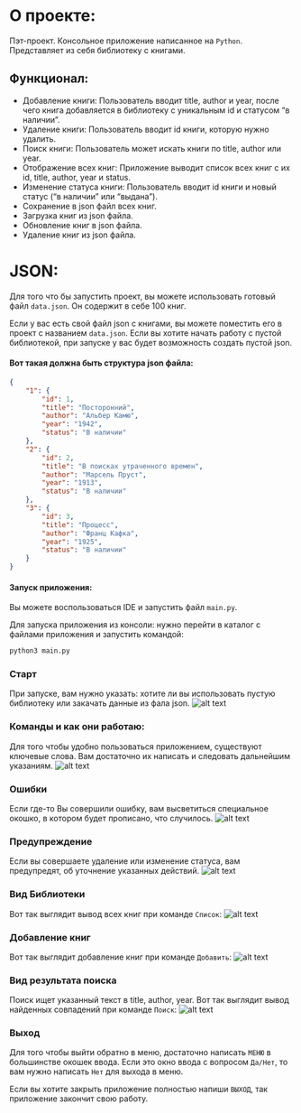 # О проекте:

Пэт-проект.
Консольное приложение написанное на `Python`. Представляет из себя библиотеку с книгами.

## Функционал:
- Добавление книги: Пользователь вводит title, author и year, после чего книга добавляется в библиотеку с уникальным id и статусом “в наличии”.
- Удаление книги: Пользователь вводит id книги, которую нужно удалить.
- Поиск книги: Пользователь может искать книги по title, author или year.
- Отображение всех книг: Приложение выводит список всех книг с их id, title, author, year и status.
- Изменение статуса книги: Пользователь вводит id книги и новый статус (“в наличии” или “выдана”).
- Сохранение в json файл всех книг.
- Загрузка книг из json файла.
- Обновление книг в json файла.
- Удаление книг из json файла.



# JSON:

Для того что бы запустить проект, вы можете использовать готовый файл `data.json`.
Он содержит в себе 100 книг.

Если у вас есть свой файл json c книгами, вы можете поместить его в проект с названием `data.json`.
Если вы хотите начать работу с пустой библиотекой, при запуске у вас будет возможность создать пустой json.

#### Вот такая должна быть структура json файла:

```json
{
    "1": {
        "id": 1,
        "title": "Посторонний",
        "author": "Альбер Камю",
        "year": "1942",
        "status": "В наличии"
    },
    "2": {
        "id": 2,
        "title": "В поисках утраченного времен",
        "author": "Марсель Пруст",
        "year": "1913",
        "status": "В наличии"
    },
    "3": {
        "id": 3,
        "title": "Процесс",
        "author": "Франц Кафка",
        "year": "1925",
        "status": "В наличии"
    }
}
```

#### Запуск приложения:

Вы можете воспользоваться IDE и запустить файл `main.py`.

Для запуска приложения из консоли: нужно перейти в каталог с файлами приложения и запустить командой:

```python
python3 main.py
```

### Старт

При запуске, вам нужно указать: хотите ли вы использовать пустую библиотеку или закачать данные из фала json.
![alt text](https://raw.githubusercontent.com/vetalissa/library_consol/b41a6ded7ab4dffbc22d36cbfbaa43469a3e3002/start.png)

### Команды и как они работаю:

Для того чтобы удобно пользоваться приложением, существуют ключевые слова. Вам достаточно их написать и следовать дальнейшим указаниям.
![alt text](https://raw.githubusercontent.com/vetalissa/library_consol/b41a6ded7ab4dffbc22d36cbfbaa43469a3e3002/menu.png)

### Ошибки

Если где-то Вы совершили ошибку, вам высветиться специальное окошко, в котором будет прописано, что случилось.
![alt text](https://raw.githubusercontent.com/vetalissa/library_consol/b41a6ded7ab4dffbc22d36cbfbaa43469a3e3002/err.png)

### Предупреждение

Если вы совершаете удаление или изменение статуса, вам предупредят, об уточнение указанных действий.
![alt text](https://raw.githubusercontent.com/vetalissa/library_consol/b41a6ded7ab4dffbc22d36cbfbaa43469a3e3002/var.png)

### Вид Библиотеки

Вот так выглядит вывод всех книг при команде `Список`:
![alt text](https://raw.githubusercontent.com/vetalissa/library_consol/b41a6ded7ab4dffbc22d36cbfbaa43469a3e3002/list.png)

### Добавление книг

Вот так выглядит добавление книг при команде `Добавить`:
![alt text](https://raw.githubusercontent.com/vetalissa/library_consol/b41a6ded7ab4dffbc22d36cbfbaa43469a3e3002/ad.png)

### Вид результата поиска

Поиск ищет указанный текст в title, author, year.
Вот так выглядит вывод найденных совпадений при команде `Поиск`:
![alt text](https://raw.githubusercontent.com/vetalissa/library_consol/b41a6ded7ab4dffbc22d36cbfbaa43469a3e3002/se.png)


### Выход

Для того чтобы выйти обратно в меню, достаточно написать `МЕНЮ` в большинстве окошек ввода.
Если это окно ввода с вопросом `Да/Нет`, то вам нужно написать `Нет` для выхода в меню.

Если вы хотите закрыть приложение полностью напиши `ВЫХОД`, так приложение закончит свою работу.

